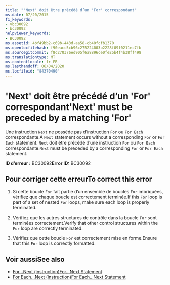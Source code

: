 ```yaml
---
title: "'Next' doit être précédé d’un 'For' correspondant"
ms.date: 07/20/2015
f1_keywords:
- vbc30092
- bc30092
helpviewer_keywords:
- BC30092
ms.assetid: 4bf49bb2-c69b-443d-aa58-cb40fcfb1370
ms.openlocfilehash: f90eacc5cb96c275224003b2228f09f0211ec7fb
ms.sourcegitcommit: f8c270376ed905f6a8896ce0fe25b4f4b38ff498
ms.translationtype: MT
ms.contentlocale: fr-FR
ms.lasthandoff: 06/04/2020
ms.locfileid: "84370490"
---
```

# <a name="next-must-be-preceded-by-a-matching-for"></a><span data-ttu-id="f5bec-102">'Next' doit être précédé d’un 'For' correspondant</span><span class="sxs-lookup"><span data-stu-id="f5bec-102">'Next' must be preceded by a matching 'For'</span></span>
<span data-ttu-id="f5bec-103">Une instruction `Next` ne possède pas d’instruction `For` ou `For Each` correspondante.</span><span class="sxs-lookup"><span data-stu-id="f5bec-103">A `Next` statement occurs without a corresponding `For` or `For Each` statement.</span></span> <span data-ttu-id="f5bec-104">`Next` doit être précédé d’une instruction `For` ou `For Each` correspondante.</span><span class="sxs-lookup"><span data-stu-id="f5bec-104">`Next` must be preceded by a corresponding `For` or `For Each` statement.</span></span>  
  
 <span data-ttu-id="f5bec-105">**ID d’erreur :** BC30092</span><span class="sxs-lookup"><span data-stu-id="f5bec-105">**Error ID:** BC30092</span></span>  
  
## <a name="to-correct-this-error"></a><span data-ttu-id="f5bec-106">Pour corriger cette erreur</span><span class="sxs-lookup"><span data-stu-id="f5bec-106">To correct this error</span></span>  
  
1. <span data-ttu-id="f5bec-107">Si cette boucle `For` fait partie d’un ensemble de boucles `For` imbriquées, vérifiez que chaque boucle est correctement terminée.</span><span class="sxs-lookup"><span data-stu-id="f5bec-107">If this `For` loop is part of a set of nested `For` loops, make sure each loop is properly terminated.</span></span>  
  
2. <span data-ttu-id="f5bec-108">Vérifiez que les autres structures de contrôle dans la boucle `For` sont terminées correctement.</span><span class="sxs-lookup"><span data-stu-id="f5bec-108">Verify that other control structures within the `For` loop are correctly terminated.</span></span>  
  
3. <span data-ttu-id="f5bec-109">Vérifiez que cette boucle `For` est correctement mise en forme.</span><span class="sxs-lookup"><span data-stu-id="f5bec-109">Ensure that this `For` loop is correctly formatted.</span></span>  
  
## <a name="see-also"></a><span data-ttu-id="f5bec-110">Voir aussi</span><span class="sxs-lookup"><span data-stu-id="f5bec-110">See also</span></span>

- [<span data-ttu-id="f5bec-111">For...Next (instruction)</span><span class="sxs-lookup"><span data-stu-id="f5bec-111">For...Next Statement</span></span>](../language-reference/statements/for-next-statement.md)
- [<span data-ttu-id="f5bec-112">For Each...Next (instruction)</span><span class="sxs-lookup"><span data-stu-id="f5bec-112">For Each...Next Statement</span></span>](../language-reference/statements/for-each-next-statement.md)
